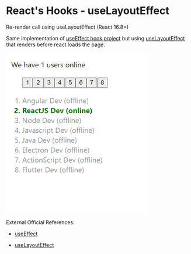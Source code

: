 <h1>React's Hooks - useLayoutEffect</h1>

Re-render call using useLayoutEffect (React 16.8+)

Same implementation of [useEffect hook project](../react-hooks-useeffect/) but using [useLayoutEffect](https://beta.reactjs.org/reference/react/useLayoutEffect) that renders before react loads the page.

![result](../doc.imgs/react-hooks-useeffect.gif "result")


External Official References:

- [useEffect](https://beta.reactjs.org/reference/react/useEffect)

- [useLayoutEffect](https://beta.reactjs.org/reference/react/useLayoutEffect)
